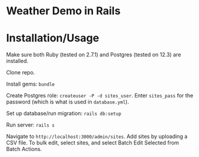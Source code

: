 # Weather Demo in Rails

# Installation/Usage
Make sure both Ruby (tested on 2.7.1) and Postgres (tested on 12.3) are installed.

Clone repo.

Install gems: `bundle`

Create Postgres role: `createuser -P -d sites_user`. Enter `sites_pass` for the password 
(which is what is used in `database.yml`).

Set up database/run migration: `rails db:setup`

Run server: `rails s`

Navigate to `http://localhost:3000/admin/sites`. Add sites by uploading a CSV file.
To bulk edit, select sites, and select Batch Edit Selected from Batch Actions.
